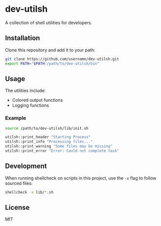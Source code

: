 # dev-utilsh

A collection of shell utilities for developers.

## Installation

Clone this repository and add it to your path:

```bash
git clone https://github.com/username/dev-utilsh.git
export PATH="$PATH:/path/to/dev-utilsh/bin"
```

## Usage

The utilities include:

- Colored output functions
- Logging functions

### Example

```bash
source /path/to/dev-utilsh/lib/init.sh

utilsh::print_header "Starting Process"
utilsh::print_info "Processing files..."
utilsh::print_warning "Some files may be missing"
utilsh::print_error "Error: Could not complete task"
```

## Development

When running shellcheck on scripts in this project, use the `-x` flag to follow sourced files:

```bash
shellcheck -x lib/*.sh
```

## License

MIT

